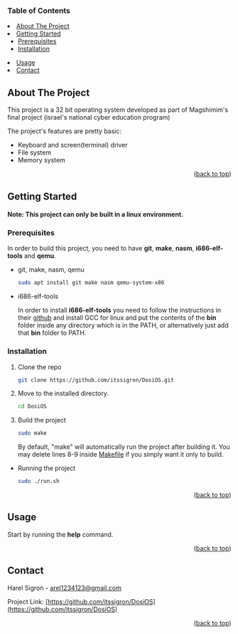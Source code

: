 <a name="readme-top"></a>

<!-- TABLE OF CONTENTS -->
### Table of Contents
<li>
    <a href="#about-the-project">About The Project</a>
</li>
<li>
    <a href="#getting-started">Getting Started</a>
    <ul>
    <li><a href="#prerequisites">Prerequisites</a></li>
    <li><a href="#installation">Installation</a></li>
    </ul>
</li>
<li><a href="#usage">Usage</a></li>
<li><a href="#contact">Contact</a></li>

<!-- ABOUT THE PROJECT -->
## About The Project

This project is a 32 bit operating system developed as part of Magshimim's final project (israel's national cyber education program)

The project's features are pretty basic:
* Keyboard and screen(terminal) driver
* File system
* Memory system

<p align="right">(<a href="#readme-top">back to top</a>)</p>

<!-- GETTING STARTED -->
## Getting Started

#### Note: This project can only be built in a linux environment.

### Prerequisites
In order to build this project, you need to have **git**, **make**, **nasm**, **i686-elf-tools** and **qemu**.

* git, make, nasm, qemu
  ```sh
  sudo apt install git make nasm qemu-system-x86
  ```
* i686-elf-tools
 
    In order to install **i686-elf-tools** you need to follow the instructions in their [github](https://github.com/lordmilko/i686-elf-tools) and install GCC for linux and put the contents of the **bin** folder inside any directory which is in the PATH, or alternatively just add that **bin** folder to PATH.
### Installation

1. Clone the repo
   ```sh
   git clone https://github.com/itssigron/DosiOS.git
   ```
2. Move to the installed directory.
   ```sh
   cd DosiOS
   ```
3. Build the project
   ```sh
   sudo make
   ```
   By default, "make" will automatically run the project after building it. You may delete lines 8-9 inside [Makefile](Makefile#L8) if you simply want it only to build.

* Running the project
  ```sh
  sudo ./run.sh
  ```

<p align="right">(<a href="#readme-top">back to top</a>)</p>

<!-- USAGE EXAMPLES -->
## Usage

Start by running the **help** command.

<p align="right">(<a href="#readme-top">back to top</a>)</p>


<!-- CONTACT -->
## Contact

Harel Sigron - arel1234123@gmail.com

Project Link: [https://github.com/itssigron/DosiOS](https://github.com/itssigron/DosiOS)

<p align="right">(<a href="#readme-top">back to top</a>)</p>


<!-- MARKDOWN LINKS & IMAGES -->
<!-- https://www.markdownguide.org/basic-syntax/#reference-style-links -->
[contributors-shield]: https://img.shields.io/github/contributors/othneildrew/Best-README-Template.svg?style=for-the-badge
[contributors-url]: https://github.com/othneildrew/Best-README-Template/graphs/contributors
[forks-shield]: https://img.shields.io/github/forks/othneildrew/Best-README-Template.svg?style=for-the-badge
[forks-url]: https://github.com/othneildrew/Best-README-Template/network/members
[stars-shield]: https://img.shields.io/github/stars/othneildrew/Best-README-Template.svg?style=for-the-badge
[stars-url]: https://github.com/othneildrew/Best-README-Template/stargazers
[issues-shield]: https://img.shields.io/github/issues/othneildrew/Best-README-Template.svg?style=for-the-badge
[issues-url]: https://github.com/othneildrew/Best-README-Template/issues
[license-shield]: https://img.shields.io/github/license/othneildrew/Best-README-Template.svg?style=for-the-badge
[license-url]: https://github.com/othneildrew/Best-README-Template/blob/master/LICENSE.txt
[linkedin-shield]: https://img.shields.io/badge/-LinkedIn-black.svg?style=for-the-badge&logo=linkedin&colorB=555
[linkedin-url]: https://linkedin.com/in/othneildrew
[product-screenshot]: images/screenshot.png
[Next.js]: https://img.shields.io/badge/next.js-000000?style=for-the-badge&logo=nextdotjs&logoColor=white
[Next-url]: https://nextjs.org/
[React.js]: https://img.shields.io/badge/React-20232A?style=for-the-badge&logo=react&logoColor=61DAFB
[React-url]: https://reactjs.org/
[Vue.js]: https://img.shields.io/badge/Vue.js-35495E?style=for-the-badge&logo=vuedotjs&logoColor=4FC08D
[Vue-url]: https://vuejs.org/
[Angular.io]: https://img.shields.io/badge/Angular-DD0031?style=for-the-badge&logo=angular&logoColor=white
[Angular-url]: https://angular.io/
[Svelte.dev]: https://img.shields.io/badge/Svelte-4A4A55?style=for-the-badge&logo=svelte&logoColor=FF3E00
[Svelte-url]: https://svelte.dev/
[Laravel.com]: https://img.shields.io/badge/Laravel-FF2D20?style=for-the-badge&logo=laravel&logoColor=white
[Laravel-url]: https://laravel.com
[Bootstrap.com]: https://img.shields.io/badge/Bootstrap-563D7C?style=for-the-badge&logo=bootstrap&logoColor=white
[Bootstrap-url]: https://getbootstrap.com
[JQuery.com]: https://img.shields.io/badge/jQuery-0769AD?style=for-the-badge&logo=jquery&logoColor=white
[JQuery-url]: https://jquery.com 